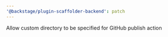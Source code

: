 ```yaml
---
'@backstage/plugin-scaffolder-backend': patch
---
```


Allow custom directory to be specified for GitHub publish action
